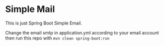 # Simple Mail

This is just Spring Boot Simple Email.

Change the email smtp in application.yml according to your email account then run this repo with `mvn clean spring-boot:run`